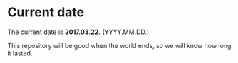# Current date

The current date is **2017.03.22.** (YYYY.MM.DD.)

This repository will be good when the world ends, so we will know how long it lasted.
